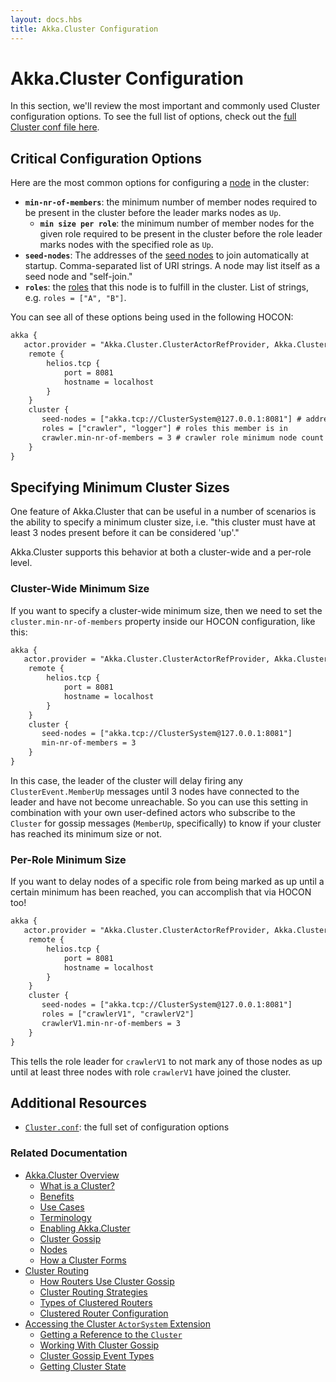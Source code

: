 ```yaml
---
layout: docs.hbs
title: Akka.Cluster Configuration
---
```


# Akka.Cluster Configuration
In this section, we'll review the most important and commonly used Cluster configuration options. To see the full list of options, check out the [full Cluster conf file here](https://github.com/akkadotnet/akka.net/blob/dev/src/core/Akka.Cluster/Configuration/Cluster.conf).

## Critical Configuration Options
Here are the most common options for configuring a [node](./cluster-overview#key-terms) in the cluster:

- **`min-nr-of-members`**: the minimum number of member nodes required to be present in the cluster before the leader marks nodes as `Up`.
    - **`min size per role`**: the minimum number of member nodes for the given role required to be present in the cluster before the role leader marks nodes with the specified role as `Up`.
- **`seed-nodes`**: The addresses of the [seed nodes](./cluster-overview#seed-nodes) to join automatically at startup. Comma-separated list of URI strings. A node may list itself as a seed node and "self-join."
- **`roles`**: the [roles](./cluster-overview#key-terms) that this node is to fulfill in the cluster.  List of strings, e.g. `roles = ["A", "B"]`.

You can see all of these options being used in the following HOCON:

```xml
akka {
   actor.provider = "Akka.Cluster.ClusterActorRefProvider, Akka.Cluster"
    remote {
        helios.tcp {
            port = 8081
            hostname = localhost
        }
    }
    cluster {
       seed-nodes = ["akka.tcp://ClusterSystem@127.0.0.1:8081"] # address of seed node
       roles = ["crawler", "logger"] # roles this member is in
       crawler.min-nr-of-members = 3 # crawler role minimum node count
    }
}
```

## Specifying Minimum Cluster Sizes
One feature of Akka.Cluster that can be useful in a number of scenarios is the ability to specify a minimum cluster size, i.e. "this cluster must have at least 3 nodes present before it can be considered 'up'."

Akka.Cluster supports this behavior at both a cluster-wide and a per-role level.

### Cluster-Wide Minimum Size
If you want to specify a cluster-wide minimum size, then we need to set the `cluster.min-nr-of-members` property inside our HOCON configuration, like this:

```xml
akka {
   actor.provider = "Akka.Cluster.ClusterActorRefProvider, Akka.Cluster"
    remote {
        helios.tcp {
            port = 8081
            hostname = localhost
        }
    }
    cluster {
       seed-nodes = ["akka.tcp://ClusterSystem@127.0.0.1:8081"]
       min-nr-of-members = 3
    }
}
```

In this case, the leader of the cluster will delay firing any `ClusterEvent.MemberUp` messages until 3 nodes have connected to the leader and have not become unreachable. So you can use this setting in combination with your own user-defined actors who subscribe to the `Cluster` for gossip messages (`MemberUp`, specifically) to know if your cluster has reached its minimum size or not.

### Per-Role Minimum Size
If you want to delay nodes of a specific role from being marked as up until a certain minimum has been reached, you can accomplish that via HOCON too!

```xml
akka {
   actor.provider = "Akka.Cluster.ClusterActorRefProvider, Akka.Cluster"
    remote {
        helios.tcp {
            port = 8081
            hostname = localhost
        }
    }
    cluster {
       seed-nodes = ["akka.tcp://ClusterSystem@127.0.0.1:8081"]
       roles = ["crawlerV1", "crawlerV2"]
       crawlerV1.min-nr-of-members = 3
    }
}
```

This tells the role leader for `crawlerV1` to not mark any of those nodes as up until at least three nodes with role `crawlerV1` have joined the cluster.

## Additional Resources
- [`Cluster.conf`](https://github.com/akkadotnet/akka.net/blob/dev/src/core/Akka.Cluster/Configuration/Cluster.conf): the full set of configuration options

### Related Documentation
- [Akka.Cluster Overview](./cluster-overview)
    - [What is a Cluster?](./cluster-overview#what-is-a-cluster-)
    - [Benefits](./cluster-overview#benefits-of-akka-cluster)
    - [Use Cases](./cluster-overview#use-cases)
    - [Terminology](./cluster-overview#key-terms)
    - [Enabling Akka.Cluster](./cluster-overview#enabling-akka-cluster)
    - [Cluster Gossip](./cluster-overview#cluster-gossip)
    - [Nodes](./cluster-overview#nodes)
    - [How a Cluster Forms](./cluster-overview#how-a-cluster-forms)
- [Cluster Routing](./cluster-routing)
    - [How Routers Use Cluster Gossip](./cluster-routing#how-routers-use-cluster-gossip)
    - [Cluster Routing Strategies](./cluster-routing#cluster-routing-strategies)
    - [Types of Clustered Routers](./cluster-routing#types-of-clustered-routers)
    - [Clustered Router Configuration](./cluster-routing#cluster-router-config)
- [Accessing the Cluster `ActorSystem` Extension](./cluster-extension)
    - [Getting a Reference to the `Cluster`](./cluster-extension#getting-a-reference-to-the-cluster-)
    - [Working With Cluster Gossip](./cluster-extension#working-with-cluster-gossip)
    - [Cluster Gossip Event Types](./cluster-extension#cluster-gossip-event-types)
    - [Getting Cluster State](./cluster-extension#getting-cluster-state)